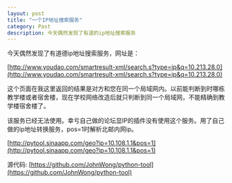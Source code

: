 ```yaml
---
layout: post
title: "一个IP地址搜索服务"
category: Past
description: 今天偶然发现了有道的ip地址搜索服务
---
```


今天偶然发现了有道德ip地址搜索服务，网址是：

[http://www.youdao.com/smartresult-xml/search.s?type=ip&q=10.213.28.0](http://www.youdao.com/smartresult-xml/search.s?type=ip&q=10.213.28.0)

这个页面在我这里返回的结果是对方和您在同一个局域网内。以前能判断到时哪栋教学楼或者宿舍楼，现在学校网络改造后就只判断到同一个局域网，不能精确到教学楼宿舍楼了。

该服务已经无法使用。幸亏自己做的论坛显IP的插件没有使用这个服务。用了自己做的ip地址转换服务，pos=1时解析北邮内网ip。


[http://pytool.sinaapp.com/geo?ip=10.108.1.1&pos=1](http://pytool.sinaapp.com/geo?ip=10.108.1.1&pos=1)

源代码: [https://github.com/JohnWong/python-tool](https://github.com/JohnWong/python-tool)

